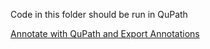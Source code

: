 Code in this folder should be run in QuPath

[Annotate with QuPath and Export Annotations](docs/wsi_annotation/QuPath_scripts/readme.md)